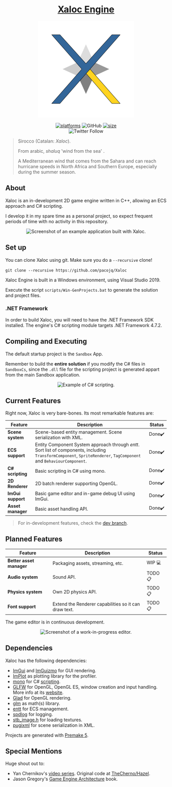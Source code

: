 <h1 align="center" style="border-bottom: none;">
  <a href="https://github.com/pacojq/Xaloc/">Xaloc Engine</a>
</h1>

<p align="center">
  <img height="300" src="res/xaloc-logo.svg" alt="Xaloc Engine logo" />
</p>

<p align="center">
  <a href=""><img alt="platforms" src="https://img.shields.io/badge/platform-Windows-blue?style=flat-square"/></a>
  <img alt="GitHub" src="https://img.shields.io/github/license/pacojq/Xaloc?color=blue&style=flat-square">
  <a href=""><img alt="size" src="https://img.shields.io/github/repo-size/pacojq/Xaloc?style=flat-square"/></a>
  <br/>
  <!-- <a href=""><img alt="stars" src="https://img.shields.io/github/stars/pacojq/Xaloc?style=social"/></a> -->
  <img alt="Twitter Follow" src="https://img.shields.io/twitter/follow/_thisIsPJ?style=social">
</p>

> Sirocco (Catalan: _Xaloc_).
> 
> From arabic, _shaluq_ 'wind from the sea' .
> 
> A Mediterranean wind that comes from the Sahara and can reach hurricane speeds in North Africa and Southern Europe, especially during the summer season.


## About

Xaloc is an in-development 2D game engine written in C++, allowing an ECS approach and C# scripting.

I develop it in my spare time as a personal project, so expect frequent periods of time with no activity in this repository.

<p align="center">
    <img height="360" src="res/sandbox.png" alt="Screenshot of an example application built with Xaloc." />
</p>

## Set up

You can clone Xaloc using git. Make sure you do a ```--recursive``` clone!

```git clone --recursive https://github.com/pacojq/Xaloc```

Xaloc Engine is built in a Windows environment, using Visual Studio 2019. 

Execute the script `scripts/Win-GenProjects.bat` 
to generate the solution and project files.

### .NET Framework 

In order to build Xaloc, you will need to have the .NET Framework SDK installed. The engine's C# scripting module
targets .NET Framework 4.7.2.


## Compiling and Executing

The default startup project is the `Sandbox` App.

Remember to build the **entire solution** if you modify the C# files in `SandboxCs`, since the `.dll` file for the
scripting project is generated appart from the main Sandbox application.

<p align="center">
    <img height="300" src="res/csharp-demo.gif" alt="Example of C# scripting." />
</p>


## Current Features

Right now, Xaloc is very bare-bones. Its most remarkable features are:

| Feature | Description | Status |
| ------- | ----------- | ------ |
| **Scene system** | Scene-based entity management. Scene serialization with XML. | Done✔️ |
| **ECS support** | Entity Component System approach through *entt*. Sort list of components, including `TransformComponent`, `SpriteRenderer`, `TagComponent` and `BehaviourComponent`. | Done✔️ |
| **C# scripting** | Basic scripting in C# using mono. | Done✔️ |
| **2D Renderer** | 2D batch renderer supporting OpenGL. | Done✔️ |
| **ImGui support** | Basic game editor and in-game debug UI using ImGui. | Done✔️ |
| **Asset manager** | Basic asset handling API. | Done✔️ |


 > For in-development features, check the [dev branch](https://github.com/pacojq/Xaloc/tree/dev).
 

## Planned Features

| Feature | Description | Status |
| ------- | ----------- | ------ |
| **Better asset manager** | Packaging assets, streaming, etc. | WIP 💻 |
| **Audio system** | Sound API. | TODO 📋 |
| **Physics system** | Own 2D physics API. | TODO 📋 |
| **Font support** | Extend the Renderer capabilities so it can draw text. | TODO 📋 |


The game editor is in continuous development.

<p align="center">
    <img height="360" src="res/sandbox-editor.png" alt="Screenshot of a work-in-progress editor." />
</p>


## Dependencies

Xaloc has the following dependencies:

  - [ImGui](https://github.com/ocornut/imgui) and [ImGuizmo](https://github.com/CedricGuillemet/ImGuizmo) for GUI rendering.
  - [ImPlot](https://github.com/epezent/implot) as plotting library for the profiler.
  - [mono](https://www.mono-project.com/docs/about-mono/) for C# [scripting](https://www.mono-project.com/docs/advanced/embedding/scripting/).
  - [GLFW](https://github.com/glfw/glfw) for OpenGL, OpenGL ES, window creation 
  and input handling. More info at its [website](https://www.glfw.org/).
  - [Glad](https://glad.dav1d.de) for OpenGL rendering.
  - [glm](https://github.com/g-truc//glm) as math(s) library.
  - [entt](https://github.com/skypjack/entt) for ECS management.
  - [spdlog](https://github.com/gabime/spdlog) for logging.
  - [stb_image.h](https://github.com/nothings/stb) for loading textures.
  - [pugixml](https://pugixml.org) for scene serialization in XML.

Projects are generated with [Premake 5](https://github.com/premake/premake-core/releases).

## Special Mentions

Huge shout out to:

  - Yan Chernikov's [video series](https://www.youtube.com/playlist?list=PLlrATfBNZ98dC-V-N3m0Go4deliWHPFwT). Original code at [TheCherno/Hazel](https://github.com/TheCherno/Hazel).
  - Jason Gregory's [Game Engine Architecture](https://www.gameenginebook.com) book.
